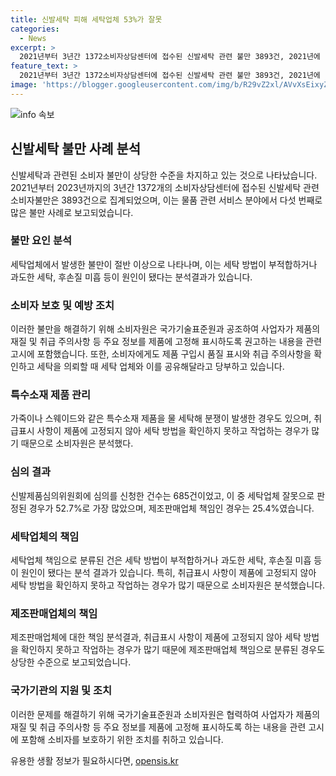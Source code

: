 ```yaml
---
title: 신발세탁 피해 세탁업체 53%가 잘못
categories:
  - News
excerpt: >
  2021년부터 3년간 1372소비자상담센터에 접수된 신발세탁 관련 불만 3893건, 2021년에 1252건, 2022년에 1332건, 2023년에 1309건. 685건이 신발제품심의위원회에 심의 신청. 52.7%가 세탁업체 잘못으로 판정, 25.4%는 제조판매업체 책임. 소비자원은 제품 표시 권고, 제품 구입시 품질표시 확인과 세탁 업체와 공유 요청.
feature_text: >
  2021년부터 3년간 1372소비자상담센터에 접수된 신발세탁 관련 불만 3893건, 2021년에 1252건, 2022년에 1332건, 2023년에 1309건. 685건이 신발제품심의위원회에 심의 신청. 52.7%가 세탁업체 잘못으로 판정, 25.4%는 제조판매업체 책임. 소비자원은 제품 표시 권고, 제품 구입시 품질표시 확인과 세탁 업체와 공유 요청.
image: 'https://blogger.googleusercontent.com/img/b/R29vZ2xl/AVvXsEixyZcFfHzMRdzZMjFBmAUKJYCLCGyLL1o632UiGVXcaFdKo_bkvkuCioo0uUKlGfBVcT3P84aROyZIXSBEx3Aw5nCQ3pTgDom1WDC4m8eifvWiAmWEEVb4x6G_l8C0QH225ldMjyaFvpxGEBGNO37VmDTDMHGhJPq73UglMfDca1-0aw/s1600/blogspot.png'
---
```


<p><img src="https://blogger.googleusercontent.com/img/b/R29vZ2xl/AVvXsEixyZcFfHzMRdzZMjFBmAUKJYCLCGyLL1o632UiGVXcaFdKo_bkvkuCioo0uUKlGfBVcT3P84aROyZIXSBEx3Aw5nCQ3pTgDom1WDC4m8eifvWiAmWEEVb4x6G_l8C0QH225ldMjyaFvpxGEBGNO37VmDTDMHGhJPq73UglMfDca1-0aw/s1600/blogspot.png" alt="info 속보" /></p>

<h2 data-ke-size="size26">신발세탁 불만 사례 분석</h2>

<p data-ke-size="size16">신발세탁과 관련된 소비자 불만이 상당한 수준을 차지하고 있는 것으로 나타났습니다. 2021년부터 2023년까지의 3년간 1372개의 소비자상담센터에 접수된 신발세탁 관련 소비자불만은 3893건으로 집계되었으며, 이는 물품 관련 서비스 분야에서 다섯 번째로 많은 불만 사례로 보고되었습니다. </p>

<h3>불만 요인 분석</h3>

<p data-ke-size="size16">세탁업체에서 발생한 불만이 절반 이상으로 나타나며, 이는 세탁 방법이 부적합하거나 과도한 세탁, 후손질 미흡 등이 원인이 됐다는 분석결과가 있습니다.</p>

<h3>소비자 보호 및 예방 조치</h3>

<p data-ke-size="size16">이러한 불만을 해결하기 위해 소비자원은 국가기술표준원과 공조하여 사업자가 제품의 재질 및 취급 주의사항 등 주요 정보를 제품에 고정해 표시하도록 권고하는 내용을 관련 고시에 포함했습니다. 또한, 소비자에게도 제품 구입시 품질 표시와 취급 주의사항을 확인하고 세탁을 의뢰할 때 세탁 업체와 이를 공유해달라고 당부하고 있습니다.</p>

<h3>특수소재 제품 관리</h3>

<p data-ke-size="size16">가죽이나 스웨이드와 같은 특수소재 제품을 물 세탁해 분쟁이 발생한 경우도 있으며, 취급표시 사항이 제품에 고정되지 않아 세탁 방법을 확인하지 못하고 작업하는 경우가 많기 때문으로 소비자원은 분석했다.</p>

<h3>심의 결과</h3>

<p data-ke-size="size16">신발제품심의위원회에 심의를 신청한 건수는 685건이었고, 이 중 세탁업체 잘못으로 판정된 경우가 52.7%로 가장 많았으며, 제조판매업체 책임인 경우는 25.4%였습니다.</p>

<h3>세탁업체의 책임</h3>

<p data-ke-size="size16">세탁업체 책임으로 분류된 건은 세탁 방법이 부적합하거나 과도한 세탁, 후손질 미흡 등이 원인이 됐다는 분석 결과가 있습니다. 특히, 취급표시 사항이 제품에 고정되지 않아 세탁 방법을 확인하지 못하고 작업하는 경우가 많기 때문으로 소비자원은 분석했습니다.</p>

<h3>제조판매업체의 책임</h3>

<p data-ke-size="size16">제조판매업체에 대한 책임 분석결과, 취급표시 사항이 제품에 고정되지 않아 세탁 방법을 확인하지 못하고 작업하는 경우가 많기 때문에 제조판매업체 책임으로 분류된 경우도 상당한 수준으로 보고되었습니다.</p>

<h3>국가기관의 지원 및 조치</h3>

<p data-ke-size="size16">이러한 문제를 해결하기 위해 국가기술표준원과 소비자원은 협력하여 사업자가 제품의 재질 및 취급 주의사항 등 주요 정보를 제품에 고정해 표시하도록 하는 내용을 관련 고시에 포함해 소비자를 보호하기 위한 조치를 취하고 있습니다.</p>
유용한 생활 정보가 필요하시다면, <a href="https://opensis.kr" rel="dofollow">opensis.kr</a>


